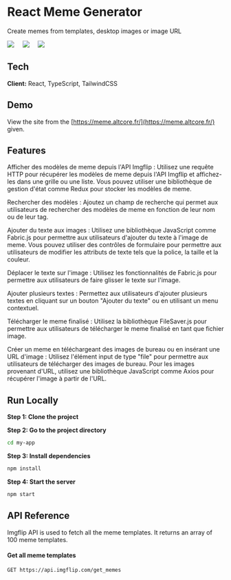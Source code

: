 
# React Meme Generator

Create memes from templates, desktop images or image URL

<img src="https://img.shields.io/badge/react-%2320232a.svg?style=for-the-badge&logo=react&logoColor=%2361DAFB" /> &nbsp; &nbsp; <img src="https://img.shields.io/badge/TypeScript-007ACC?style=for-the-badge&logo=typescript&logoColor=white" /> &nbsp; &nbsp; <img src="https://img.shields.io/badge/tailwindcss-%2338B2AC.svg?style=for-the-badge&logo=tailwind-css&logoColor=white "/>

## Tech

**Client:** React, TypeScript, TailwindCSS


## Demo

View the site from the [https://meme.altcore.fr/](https://meme.altcore.fr/) given.


## Features

Afficher des modèles de meme depuis l'API Imgflip : Utilisez une requête HTTP pour récupérer les modèles de meme depuis l'API Imgflip et affichez-les dans une grille ou une liste. Vous pouvez utiliser une bibliothèque de gestion d'état comme Redux pour stocker les modèles de meme.

Rechercher des modèles : Ajoutez un champ de recherche qui permet aux utilisateurs de rechercher des modèles de meme en fonction de leur nom ou de leur tag.

Ajouter du texte aux images : Utilisez une bibliothèque JavaScript comme Fabric.js pour permettre aux utilisateurs d'ajouter du texte à l'image de meme. Vous pouvez utiliser des contrôles de formulaire pour permettre aux utilisateurs de modifier les attributs de texte tels que la police, la taille et la couleur.

Déplacer le texte sur l'image : Utilisez les fonctionnalités de Fabric.js pour permettre aux utilisateurs de faire glisser le texte sur l'image.

Ajouter plusieurs textes : Permettez aux utilisateurs d'ajouter plusieurs textes en cliquant sur un bouton "Ajouter du texte" ou en utilisant un menu contextuel.

Télécharger le meme finalisé : Utilisez la bibliothèque FileSaver.js pour permettre aux utilisateurs de télécharger le meme finalisé en tant que fichier image.

Créer un meme en téléchargeant des images de bureau ou en insérant une URL d'image : Utilisez l'élément input de type "file" pour permettre aux utilisateurs de télécharger des images de bureau. Pour les images provenant d'URL, utilisez une bibliothèque JavaScript comme Axios pour récupérer l'image à partir de l'URL.



## Run Locally


**Step 1: Clone the project**


**Step 2: Go to the project directory**

```bash
cd my-app
```

**Step 3: Install dependencies**

```bash
npm install
```

**Step 4: Start the server** 

```bash
npm start
```

## API Reference

Imgflip API is used to fetch all the meme templates. It returns an array of 100 meme templates.

#### Get all meme templates

```http
GET https://api.imgflip.com/get_memes
```
